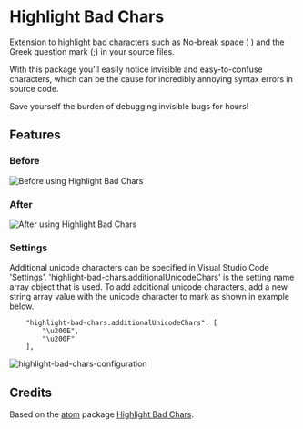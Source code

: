 # Highlight Bad Chars

Extension to highlight bad characters such as No-break space ( ) and the Greek question mark (;) in your source files.

With this package you'll easily notice invisible and easy-to-confuse characters, which can be the cause for incredibly annoying syntax errors in source code.

Save yourself the burden of debugging invisible bugs for hours!

## Features

### Before

![Before using Highlight Bad Chars](https://raw.githubusercontent.com/WengerK/vscode-highlight-bad-chars/master/images/before.png)

### After

![After using Highlight Bad Chars](https://raw.githubusercontent.com/WengerK/vscode-highlight-bad-chars/master/images/after.png)

### Settings

Additional unicode characters can be specified in Visual Studio Code 'Settings'.
'highlight-bad-chars.additionalUnicodeChars' is the setting name array object that is used. To add additional unicode characters, add a new string array value with the unicode character to mark as shown in example below.

```
    "highlight-bad-chars.additionalUnicodeChars": [
        "\u200E",
        "\u200F"
    ],
```
![highlight-bad-chars-configuration](https://raw.githubusercontent.com/WengerK/vscode-highlight-bad-chars/master/images/highlight-bad-chars-configuration.settings.png)

## Credits

Based on the [atom](https://atom.io/) package [Highlight Bad Chars](https://atom.io/packages/highlight-bad-chars).